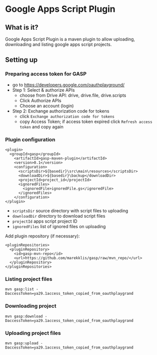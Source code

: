 # Google Apps Script Plugin

What is it?
--------------------------------------
Google Apps Script Plugin is a maven plugin to allow uploading, downloading and listing google apps script projects.

Setting up
--------------------------------------
### Preparing access token for GASP
- go to https://developers.google.com/oauthplayground/
- Step 1: Select & authorize APIs
  - choose from Drive API: drive, drive.file, drive.scripts
  - Click Authorize APIs
  - Choose an account (login)
- Step 2: Exchange authorization code for tokens
  - click ``Exchange authorization code for tokens``
  - copy Access Token; if access token expired click ``Refresh access token`` and copy again

### Plugin configuration

```
<plugin>
  <groupId>gasp</groupId>
    <artifactId>gasp-maven-plugin</artifactId>
    <version>0.1</version>
	<configuration>
	  <scriptsDir>${basedir}\src\main\resources</scriptsDir>
	  <downloadDir>${basedir}\backup</downloadDir>
	  <projectId>project_id</projectId>
	  <ignoredFiles>
	    <ignoredFile>ignoredFile.gs</ignoredFile>
	  </ignoredFiles>
	</configuration>
</plugin>
```

- ```scriptsDir``` source directory with script files to uploading
- ```downloadDir``` directory to download script files
- ```projectId``` apps script project ID
- ```ignoredFiles``` list of ignored files on uploading

Add plugin repository (if necessary):
```
<pluginRepositories>
  <pluginRepository>
    <id>gasp-mvn-repo</id>
    <url>https://github.com/marekklis/gasp/raw/mvn_repo/</url>
  </pluginRepository>
</pluginRepositories>
```

### Listing project files
``` mvn gasp:list -DaccessToken=ya29.1access_token_copied_from_oauthplaygrand ```

### Downloading project
``` mvn gasp:download -DaccessToken=ya29.1access_token_copied_from_oauthplaygrand ```

### Uploading project files
``` mvn gasp:upload -DaccessToken=ya29.1access_token_copied_from_oauthplaygrand ```
